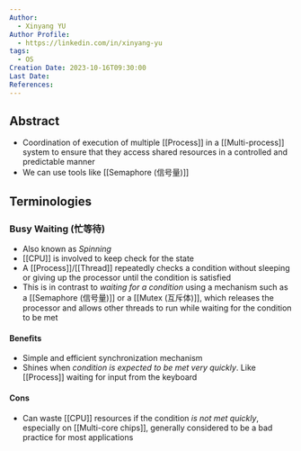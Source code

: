 ```yaml
---
Author:
  - Xinyang YU
Author Profile:
  - https://linkedin.com/in/xinyang-yu
tags:
  - OS
Creation Date: 2023-10-16T09:30:00
Last Date: 
References:
---
```

## Abstract
- Coordination of execution of multiple [[Process]] in a [[Multi-process]] system to ensure that they access shared resources in a controlled and predictable manner
- We can use tools like [[Semaphore (信号量)]]



## Terminologies
### Busy Waiting (忙等待)
- Also known as *Spinning*
- [[CPU]] is involved to keep check for the state 
- A [[Process]]/[[Thread]] repeatedly checks a condition without sleeping or giving up the processor until the condition is satisfied
- This is in contrast to *waiting for a condition* using a mechanism such as a [[Semaphore (信号量)]] or a [[Mutex (互斥体)]], which releases the processor and allows other threads to run while waiting for the condition to be met
#### Benefits
- Simple and efficient synchronization mechanism
- Shines when *condition is expected to be met very quickly*. Like [[Process]] waiting for input from the keyboard
#### Cons
- Can waste [[CPU]] resources if the condition *is not met quickly*, especially on [[Multi-core chips]], generally considered to be a bad practice for most applications